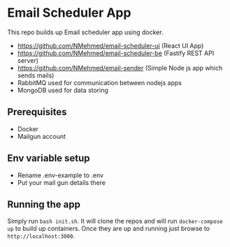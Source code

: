 # Email Scheduler App

This repo builds up Email scheduler app using docker.

- https://github.com/NMehmed/email-scheduler-ui (React UI App)
- https://github.com/NMehmed/email-scheduler-be (Fastify REST API server)
- https://github.com/NMehmed/email-sender (Simple Node js app which sends mails)
- RabbitMQ used for communication between nodejs apps
- MongoDB used for data storing

## Prerequisites

- Docker
- Mailgun account

## Env variable setup

- Rename .env-example to .env
- Put your mail gun details there

## Running the app

Simply run `bash init.sh`. It will clone the repos and will run `docker-compose up` to build up containers.
Once they are up and running just browse to `http://localhost:3000`.